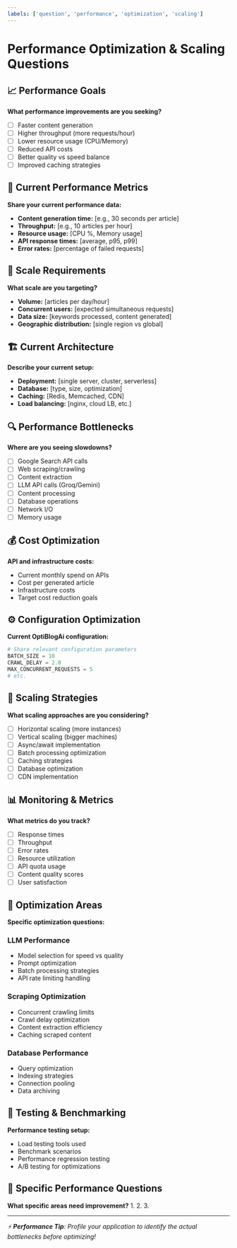 ```yaml
---
labels: ['question', 'performance', 'optimization', 'scaling']
---
```


# Performance Optimization & Scaling Questions

## 📈 Performance Goals
**What performance improvements are you seeking?**
- [ ] Faster content generation
- [ ] Higher throughput (more requests/hour)
- [ ] Lower resource usage (CPU/Memory)
- [ ] Reduced API costs
- [ ] Better quality vs speed balance
- [ ] Improved caching strategies

## 🔢 Current Performance Metrics
**Share your current performance data:**
- **Content generation time:** [e.g., 30 seconds per article]
- **Throughput:** [e.g., 10 articles per hour]
- **Resource usage:** [CPU %, Memory usage]
- **API response times:** [average, p95, p99]
- **Error rates:** [percentage of failed requests]

## 🎯 Scale Requirements
**What scale are you targeting?**
- **Volume:** [articles per day/hour]
- **Concurrent users:** [expected simultaneous requests]
- **Data size:** [keywords processed, content generated]
- **Geographic distribution:** [single region vs global]

## 🏗️ Current Architecture
**Describe your current setup:**
- **Deployment:** [single server, cluster, serverless]
- **Database:** [type, size, optimization]
- **Caching:** [Redis, Memcached, CDN]
- **Load balancing:** [nginx, cloud LB, etc.]

## 🔍 Performance Bottlenecks
**Where are you seeing slowdowns?**
- [ ] Google Search API calls
- [ ] Web scraping/crawling
- [ ] Content extraction
- [ ] LLM API calls (Groq/Gemini)
- [ ] Content processing
- [ ] Database operations
- [ ] Network I/O
- [ ] Memory usage

## 💰 Cost Optimization
**API and infrastructure costs:**
- Current monthly spend on APIs
- Cost per generated article
- Infrastructure costs
- Target cost reduction goals

## ⚙️ Configuration Optimization
**Current OptiBlogAi configuration:**
```python
# Share relevant configuration parameters
BATCH_SIZE = 10
CRAWL_DELAY = 2.0
MAX_CONCURRENT_REQUESTS = 5
# etc.
```

## 🚀 Scaling Strategies
**What scaling approaches are you considering?**
- [ ] Horizontal scaling (more instances)
- [ ] Vertical scaling (bigger machines)
- [ ] Async/await implementation
- [ ] Batch processing optimization
- [ ] Caching strategies
- [ ] Database optimization
- [ ] CDN implementation

## 📊 Monitoring & Metrics
**What metrics do you track?**
- [ ] Response times
- [ ] Throughput
- [ ] Error rates
- [ ] Resource utilization
- [ ] API quota usage
- [ ] Content quality scores
- [ ] User satisfaction

## 🔧 Optimization Areas
**Specific optimization questions:**

### LLM Performance
- Model selection for speed vs quality
- Prompt optimization
- Batch processing strategies
- API rate limiting handling

### Scraping Optimization
- Concurrent crawling limits
- Crawl delay optimization
- Content extraction efficiency
- Caching scraped content

### Database Performance
- Query optimization
- Indexing strategies
- Connection pooling
- Data archiving

## 🧪 Testing & Benchmarking
**Performance testing setup:**
- Load testing tools used
- Benchmark scenarios
- Performance regression testing
- A/B testing for optimizations

## 🎯 Specific Performance Questions
**What specific areas need improvement?**
1. 
2. 
3. 

---
*⚡ **Performance Tip**: Profile your application to identify the actual bottlenecks before optimizing!*